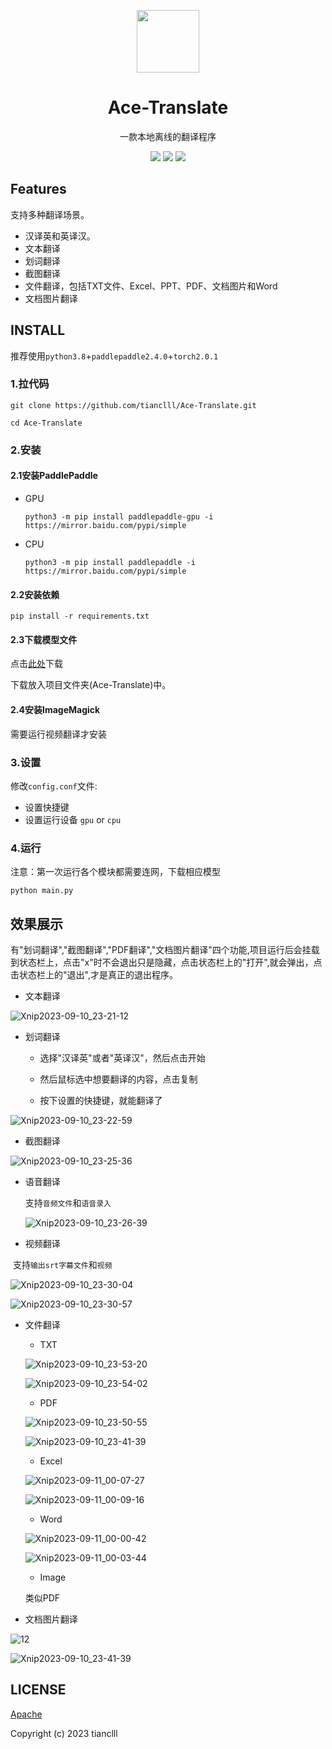 <p align="center">
<img src="image/translate.png" style="width:100px;" />
</p>
<h1 align="center">Ace-Translate</h1>
<p align="center">
一款本地离线的翻译程序
</p>



<p align="center">
  <img src="https://img.shields.io/badge/Ace%20Translate-pink">
  <img src="https://img.shields.io/badge/paddlepaddle-v2.4.0-blue">
  <img src="https://img.shields.io/badge/torch-v2.0.1-blue">
</p>




## Features

支持多种翻译场景。

- 汉译英和英译汉。
- 文本翻译
- 划词翻译
- 截图翻译
- 文件翻译，包括TXT文件、Excel、PPT、PDF、文档图片和Word
- 文档图片翻译



## INSTALL

推荐使用`python3.8`+`paddlepaddle2.4.0`+`torch2.0.1`

### 1.拉代码

```
git clone https://github.com/tianclll/Ace-Translate.git
```

```
cd Ace-Translate
```



### 2.安装

#### 2.1安装PaddlePaddle

- GPU

  ```
  python3 -m pip install paddlepaddle-gpu -i https://mirror.baidu.com/pypi/simple
  ```

- CPU

  ```
  python3 -m pip install paddlepaddle -i https://mirror.baidu.com/pypi/simple
  ```

#### 2.2安装依赖

```
pip install -r requirements.txt
```

#### 2.3下载模型文件

点击[此处](https://www.123pan.com/s/knrdjv-AC5N3.html)下载

下载放入项目文件夹(Ace-Translate)中。

#### 2.4安装ImageMagick

需要运行视频翻译才安装

### 3.设置

修改`config.conf`文件:

- 设置快捷键
- 设置运行设备 `gpu` or `cpu`

### 4.运行

注意：第一次运行各个模块都需要连网，下载相应模型

```
python main.py
```



## 效果展示

有"划词翻译","截图翻译","PDF翻译","文档图片翻译"四个功能,项目运行后会挂载到状态栏上，点击"x"时不会退出只是隐藏，点击状态栏上的"打开",就会弹出，点击状态栏上的"退出",才是真正的退出程序。

- 文本翻译

![Xnip2023-09-10_23-21-12](image/Xnip2023-09-10_23-21-12.jpg)

- 划词翻译

  - 选择"汉译英"或者"英译汉"，然后点击开始

  - 然后鼠标选中想要翻译的内容，点击复制
  - 按下设置的快捷键，就能翻译了

![Xnip2023-09-10_23-22-59](image/Xnip2023-09-10_23-22-59.jpg)



- 截图翻译

![Xnip2023-09-10_23-25-36](image/Xnip2023-09-10_23-25-36.jpg)

- 语音翻译

  支持`音频文件`和`语音录入`

  ![Xnip2023-09-10_23-26-39](image/Xnip2023-09-10_23-26-39.jpg)

- 视频翻译

​		支持`输出srt字幕文件`和`视频`

![Xnip2023-09-10_23-30-04](image/Xnip2023-09-10_23-30-04.jpg)

![Xnip2023-09-10_23-30-57](image/Xnip2023-09-10_23-30-57.jpg)

- 文件翻译

  - TXT

  ![Xnip2023-09-10_23-53-20](image/Xnip2023-09-10_23-53-20.jpg)

  ![Xnip2023-09-10_23-54-02](image/Xnip2023-09-10_23-54-02.jpg)

  - PDF

  ![Xnip2023-09-10_23-50-55](image/Xnip2023-09-10_23-50-55.jpg)

  ![Xnip2023-09-10_23-41-39](image/Xnip2023-09-10_23-41-39.jpg)

  - Excel

  ![Xnip2023-09-11_00-07-27](image/Xnip2023-09-11_00-07-27.jpg)

  ![Xnip2023-09-11_00-09-16](image/Xnip2023-09-11_00-09-16.jpg)

  - Word

  ![Xnip2023-09-11_00-00-42](image/Xnip2023-09-11_00-00-42.jpg)

  ![Xnip2023-09-11_00-03-44](image/Xnip2023-09-11_00-03-44.jpg)

  - Image

  类似PDF

- 文档图片翻译

![12](image/12.jpg)

![Xnip2023-09-10_23-41-39](image/Xnip2023-09-10_23-41-39.jpg)

## LICENSE
[Apache](https://github.com/tianclll/Ace-Translate/blob/main/LICENSE)

Copyright (c) 2023 tianclll

